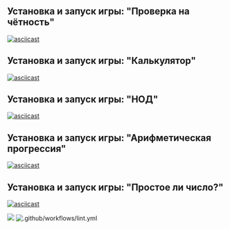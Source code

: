 ## Установка и запуск игры: "Проверка на чётность"
[![asciicast](https://asciinema.org/a/DuBDZIyL7ooomcXW1O47weHdM.svg)](https://asciinema.org/a/DuBDZIyL7ooomcXW1O47weHdM)

## Установка и запуск игры: "Калькулятор"
[![asciicast](https://asciinema.org/a/lIHwvOUUOLtiR0USEbeLbqB1g.svg)](https://asciinema.org/a/lIHwvOUUOLtiR0USEbeLbqB1g)

## Установка и запуск игры: "НОД"
[![asciicast](https://asciinema.org/a/xfqjM0cz27CraCvjaviaxRQxy.svg)](https://asciinema.org/a/xfqjM0cz27CraCvjaviaxRQxy)

## Установка и запуск игры: "Арифметическая прогрессия"
[![asciicast](https://asciinema.org/a/8YS1uOxmQmcbzlRlM1RZi8YUN.svg)](https://asciinema.org/a/8YS1uOxmQmcbzlRlM1RZi8YUN)

## Установка и запуск игры: "Простое ли число?"
[![asciicast](https://asciinema.org/a/vu4YqVmzWFrrQ9gXdUA45hdJN.svg)](https://asciinema.org/a/vu4YqVmzWFrrQ9gXdUA45hdJN)

<a href="https://codeclimate.com/github/alexandertolchinsky/backend-project-lvl1/maintainability"><img src="https://api.codeclimate.com/v1/badges/155724e7ffd61dc3c6fc/maintainability" /></a>
![.github/workflows/lint.yml](https://github.com/alexandertolchinsky/backend-project-lvl1/workflows/.github/workflows/runLinter.yml/badge.svg)
